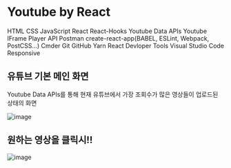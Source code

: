 # Youtube by React
HTML
CSS
JavaScript
React
React-Hooks
Youtube Data APIs
Youtube IFrame Player API
Postman
create-react-app(BABEL, ESLint, Webpack, PostCSS...) 
Cmder
Git
GitHub
Yarn
React Devloper Tools
Visual Studio Code
Responsive

## 유튜브 기본 메인 화면
Youtube Data APIs를 통해 현재 유튜브에서 가장 조회수가 많은 영상들이 업로드된 상태의 화면

![image](https://user-images.githubusercontent.com/71444930/109923655-6bfbc200-7d02-11eb-89ca-12ccfc38247c.png)

## 원하는 영상을 클릭시!!
![image](https://user-images.githubusercontent.com/71444930/109938234-2398d000-7d13-11eb-9e5f-85290ed17d39.png)


